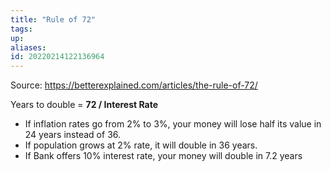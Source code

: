 ```yaml
---
title: "Rule of 72"
tags: 
up: 
aliases:
id: 20220214122136964
---
```



Source: https://betterexplained.com/articles/the-rule-of-72/

Years to double = **72 / Interest Rate**

- If inflation rates go from 2% to 3%, your money will lose half its value in 24 years instead of 36.
- If population grows at 2% rate, it will double in 36 years.
- If Bank offers 10% interest rate, your money will double in 7.2 years